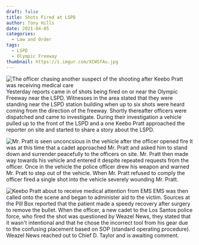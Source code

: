 ```yaml
---
draft: false
title: Shots Fired at LSPD
author: Tony Hills
date: 2021-04-05
categories:
  - Law and Order
tags:
  - LSPD
  - Olympic Freeway
thumbnail: https://i.imgur.com/XCWSfAu.jpg
---
```


<img src="https://i.imgur.com/DjVnG9A.jpg" alt="The officer chasing another suspect of the shooting after Keebo Pratt was receiving medical care" title="The officer chasing another suspect of the shooting after Keebo Pratt was receiving medical care" class="photo photo-left"/> Yesterday reports came in of shots being fired on or near the Olympic Freeway near the LSPD. Witnesses in the area stated that they were standing near the LSPD station building when up to six shots were heard coming from the direction of the freeway. Shortly thereafter officers were dispatched and came to investigate. During their investigation a vehicle pulled up to the front of the LSPD and a one Keebo Pratt approached the reporter on site and started to share a story about the LSPD. 

<img src="https://i.imgur.com/XQQB508.jpg" alt="Mr. Pratt is seen unconcsious in the vehicle after the officer opened fire" title="Here Mr. Pratt is seen unconcsious in the vehicle after the officer opened fire" class="photo photo-right"/> It was at this time that a cadet approached Mr. Pratt and asked him to stand down and surrender peacefully to the officers on site. Mr. Pratt then made way towards his vehicle and entered it despite repeated requests from the officer. Once in the vehicle the police officer drew his weapon and warned Mr. Pratt to step out of the vehicle. When Mr. Pratt refused to comply the officer fired a single shot into the vehicle severely wounding Mr. Pratt. 

<img src="https://i.imgur.com/XCWSfAu.jpg" alt="Keebo Pratt about to receive medical attention from EMS" title="Keebo Pratt about to receive medical attention from EMS" class="photo photo-left"/> EMS was then called onto the scene and began to administer aid to the victim. Sources at the Pill Box reported that the patient made a speedy recovery after surgery to remove the bullet. When the officer, a new cadet to the Los Santos police force, who fired the shot was questioned by Weazel News, they stated that it wasn't intentional and that he chose the incorrect tool from his gear due to the confusing placement based on SOP (standard operating procedure). Weazel News reached out to Chief D. Taylor and is awaiting comment.